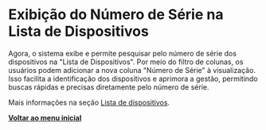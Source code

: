 # Exibição do Número de Série na Lista de Dispositivos

Agora, o sistema exibe e permite pesquisar pelo número de série dos dispositivos na "Lista de Dispositivos". Por meio do filtro de colunas, os usuários podem adicionar a nova coluna "Número de Série" à visualização. Isso facilita a identificação dos dispositivos e aprimora a gestão, permitindo buscas rápidas e precisas diretamente pelo número de série.

Mais informações na seção [Lista de dispositivos](../../portal/dispositivos/lista-de-dispositivos/).

[**Voltar ao menu inicial**](./)
